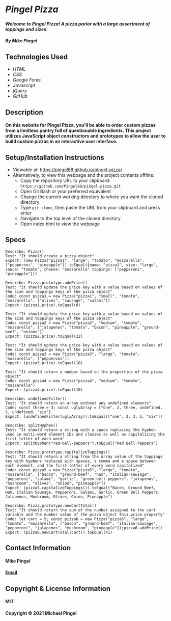 # _Pingel Pizza_
#### _Welcome to Pingel Pizza! A pizza parlor with a large assortment of toppings and sizes._
#### _By Mike Pingel_
## Technologies Used
* _HTML_
* _CSS_
* _Google Fonts_
* _Javascript_
* _jQuery_
* _GitHub_
## Description
#### On this website for Pingel Pizza, you'll be able to order custom pizzas from a limitless pantry full of questionable ingredients. This project utilizes JavaScript object constructors and prototypes to allow the user to build custom pizzas in an interactive user interface.
## Setup/Installation Instructions
* Viewable at: https://pingel88.github.io/pingel-pizza/
* Alternatively, to view this webpage and the project contents offline:
  * Copy the repository URL to your clipboard: `https://github.com/Pingel88/pingel-pizza.git`
  * Open Git Bash or your preferred equivalent
  * Change the current working directory to where you want the cloned directory
  * Type `git clone`, then paste the URL from your clipboard and press enter
  * Navigate to the top level of the cloned directory
  * Open index.html to view the webpage
## Specs
```
Describe: Pizza()
Test: "It should create a pizza object"
Expect: (new Pizza("pizza1", "large", "tomato", "mozzarella", ["pepperoni", "pineapple"]).toEqual({name: "pizza1", size: "large", sauce: "tomato", cheese: "mozzarella" toppings: ["pepperoni", "pineapple"]})

Describe: Pizza.prototype.addPrice()
Test: "It should update the price key with a value based on values of the size and toppings keys of the pizza object"
Code: const pizza1 = new Pizza("pizza1", "small", "tomato", "mozzarella", ["olives", "sausage", "salami"])
Expect: (pizza1.price).toEqual(8)

Test: "It should update the price key with a value based on values of the size and toppings keys of the pizza object"
Code: const pizza2 = new Pizza("pizza2", "medium", "tomato", "mozzarella", ["jalapenos", "tomato", "bacon", "pineapple", "ground-beef", "onions"])
Expect: (pizza2.price).toEqual(22)

Test: "It should update the price key with a value based on values of the size and toppings keys of the pizza object"
Code: const pizza3 = new Pizza("pizza3", "large", "tomato", "mozzarella", ["pepperoni"])
Expect: (pizza3.price).toEqual(18)

Test: "It should return a number based on the properties of the pizza object"
Code: const pizza4 = new Pizza("pizza4", "medium", "tomato", "mozzarella")
Expect: (pizza4.price).toEqual(10)

Describe: undefinedFilter()
Test: "It should return an array without any undefined elements"
Code: const three = 3; const uglyArray = ["one", 2, three, undefined, 5, undefined, "six"]
Expect: (undefinedFilter(uglyArray)).toEqual(["one", 2, 3, 5, "six"])

Describe: splitHyphen()
Test: "It should return a string with a space replacing the hyphen used in multi-word element IDs and classes as well as capitalizing the first letter of each word"
Expect: splitHyphen("red-bell-peppers").toEqual("Red Bell Peppers")

Describe: Pizza.prototype.capitalizeToppings()
Test: "It should return a string from the array value of the toppings key with hyphens replaced with spaces, a comma and a space between each element, and the first letter of every word capitalized"
Code: const pizza5 = new Pizza("pizza5", "large", "tomato", "mozzarella", ["bacon", "ground-beef", "ham", "italian-sausage", "pepperoni", "salami", "garlic", "green-bell-peppers", "jalapenos", "mushroom", "olives", "onion", "pineapple"])
Expect: (pizza5.capitalizeToppings()).toEqual("Bacon, Ground Beef, Ham, Italian Sausage, Pepperoni, Salami, Garlic, Green Bell Peppers, Jalapenos, Mushroom, Olives, Onion, Pineapple")

Describe: Pizza.prototype.newCartTotal()
Test: "It should return the sum of the number assigned to the cart variable and the number value of the pizza object this.price property"
Code: let cart = 5; const pizza6 = new Pizza("pizza6", "large", "tomato", "mozzarella", ["bacon", "ground-beef", "italian-sausage", "pepperoni", "jalapenos", "mushroom", "pineapple"]);pizza6.addPrice()
Expect: (pizza6.newCartTotal(cart)).toEqual(41)
```
## Contact Information
#### Mike Pingel
#### [Email](mailto:mdpingel@gmail.com?subject=[GitHub]Epicodus%20Project%20-%20Pingel%20Pizza)
## Copyright & License Information
#### MIT
#### Copyright &copy; 2021 Michael Pingel